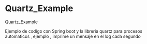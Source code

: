 # Quartz_Example
Quartz_Example


Ejemplo de codigo con Spring boot y la libreria quartz para procesos automaticos , ejemplo , imprime un mensaje en el log cada segundo 

